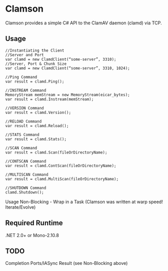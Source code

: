 Clamson
=================================

Clamson provides a simple C# API to the ClamAV daemon (clamd) via TCP.  

Usage
-----

```
//Instantiating the Client
//Server and Port
var clamd = new ClamdClient(“some-server”, 3310);
//Server, Port & Chunk Size
var clamd = new ClamdClient(“some-server”, 3310, 1024);

//Ping Command
var result = clamd.Ping();

//INSTREAM Command
MemoryStream memStream = new MemoryStream(eicar_bytes);
var result = clamd.Instream(memStream);
			
//VERSION Command           
var result = clamd.Version();
       
//RELOAD Command
var result = clamd.Reload();
        
//STATS Command       
var result = clamd.Stats();

//SCAN Command
var result = clamd.Scan(fileOrDirectoryName);
        
//CONTSCAN Command
var result = clamd.ContScan(fileOrDirectoryName);        
 
//MULTISCAN Command
var result = clamd.MultiScan(fileOrDirectoryName);

//SHUTDOWN Command
clamd.Shutdown();         
```

Usage Non-Blocking - Wrap in a Task (Clamson was written at warp speed! Iterate/Evolve)

Required Runtime
----------------

.NET 2.0+ or Mono-2.10.8

TODO
----
Completion Ports/IASync Result (see Non-Blocking above) 
